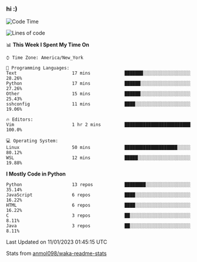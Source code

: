 ### hi :)

<!--START_SECTION:waka-->
![Code Time](http://img.shields.io/badge/Code%20Time-950%20hrs%2053%20mins-blue)

![Lines of code](https://img.shields.io/badge/From%20Hello%20World%20I%27ve%20Written-601%20Thousand%20lines%20of%20code-blue)

📊 **This Week I Spent My Time On** 

```text
⌚︎ Time Zone: America/New_York

💬 Programming Languages: 
Text                     17 mins             ███████░░░░░░░░░░░░░░░░░░   28.26% 
Python                   17 mins             ██████░░░░░░░░░░░░░░░░░░░   27.26% 
Other                    15 mins             ██████░░░░░░░░░░░░░░░░░░░   25.43% 
sshconfig                11 mins             ████░░░░░░░░░░░░░░░░░░░░░   19.06%

🔥 Editors: 
Vim                      1 hr 2 mins         █████████████████████████   100.0%

💻 Operating System: 
Linux                    50 mins             ████████████████████░░░░░   80.12% 
WSL                      12 mins             █████░░░░░░░░░░░░░░░░░░░░   19.88%

```

**I Mostly Code in Python** 

```text
Python                   13 repos            ████████░░░░░░░░░░░░░░░░░   35.14% 
JavaScript               6 repos             ████░░░░░░░░░░░░░░░░░░░░░   16.22% 
HTML                     6 repos             ████░░░░░░░░░░░░░░░░░░░░░   16.22% 
C                        3 repos             ██░░░░░░░░░░░░░░░░░░░░░░░   8.11% 
Java                     3 repos             ██░░░░░░░░░░░░░░░░░░░░░░░   8.11%

```



 Last Updated on 11/01/2023 01:45:15 UTC
<!--END_SECTION:waka-->

Stats from [anmol098/waka-readme-stats](https://github.com/anmol098/waka-readme-stats)